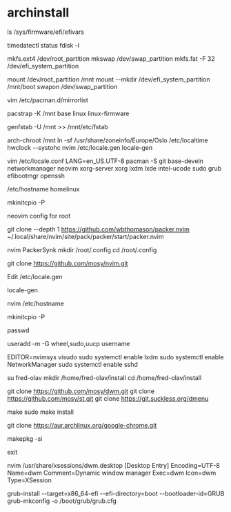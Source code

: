 # archinstall

ls /sys/firmware/efi/efivars

timedatectl status
fdisk -l

mkfs.ext4 /dev/root_partition
mkswap /dev/swap_partition
mkfs.fat -F 32 /dev/efi_system_partition

mount /dev/root_partition /mnt
mount --mkdir /dev/efi_system_partition /mnt/boot
swapon /dev/swap_partition

vim /etc/pacman.d/mirrorlist

pacstrap -K /mnt base linux linux-firmware

genfstab -U /mnt >> /mnt/etc/fstab

arch-chroot /mnt
ln -sf /usr/share/zoneinfo/Europe/Oslo /etc/localtime
hwclock --systohc
nvim /etc/locale.gen
locale-gen

vim /etc/locale.conf
LANG=en_US.UTF-8
pacman -S git base-develn networkmanager neovim xorg-server xorg lxdm lxde intel-ucode sudo grub efibootmgr openssh




/etc/hostname
homelinux

mkinitcpio -P




neovim config for root



git clone --depth 1 https://github.com/wbthomason/packer.nvim ~/.local/share/nvim/site/pack/packer/start/packer.nvim

nvim PackerSynk
mkdir /root/.config
cd /root/.config

git clone https://github.com/mosy/nvim.git
 
 Edit /etc/locale.gen
 
 locale-gen
 
 nvim /etc/hostname
 
 mkinitcpio -P
 
 passwd
 
 useradd -m -G wheel,sudo,uucp username
 
 EDITOR=nvimsys visudo
 sudo systemctl enable lxdm
 sudo systemctl enable NetworkManager
 sudo systemctl enable sshd
 
 su fred-olav
 mkdir /home/fred-olav/install
 cd /home/fred-olav/install
  
 git clone https://github.com/mosy/dwm.git
 git clone https://github.com/mosy/st.git
 git clone https://git.suckless.org/dmenu

 
 make
 sudo make install
 
  git clone https://aur.archlinux.org/google-chrome.git
  
  makepkg -si
 
 exit 
 
 nvim /usr/share/xsessions/dwm.desktop
[Desktop Entry]
Encoding=UTF-8
Name=dwm
Comment=Dynamic window manager
Exec=dwm
Icon=dwm
Type=XSession

grub-install --target=x86_64-efi --efi-directory=boot --bootloader-id=GRUB
grub-mkconfig -o /boot/grub/grub.cfg



